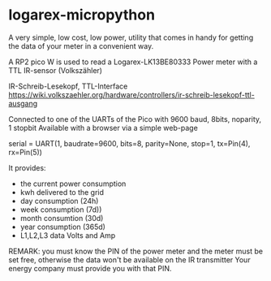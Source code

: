 # logarex-micropython

A very simple, low cost, low power, utility that comes in handy for getting the data of your meter
in a convenient way.

A RP2 pico W is used to read a Logarex-LK13BE80333 Power meter with a TTL IR-sensor (Volkszähler) 

IR-Schreib-Lesekopf, TTL-Interface
https://wiki.volkszaehler.org/hardware/controllers/ir-schreib-lesekopf-ttl-ausgang

Connected to one of the UARTs of the Pico with 9600 baud, 8bits, noparity, 1 stopbit 
Available with a browser via a simple web-page

serial = UART(1, baudrate=9600, bits=8, parity=None, stop=1, tx=Pin(4), rx=Pin(5))

It provides:
- the current power consumption
- kwh delivered to the grid
- day consumption (24h)
- week consumption (7d))
- month consumtion (30d)
- year consumption (365d)
- L1,L2,L3 data Volts and Amp

REMARK: you must know the PIN of the power meter and the meter must be set free, 
otherwise the data won't be available on the IR transmitter
Your energy company must provide you with that PIN.
